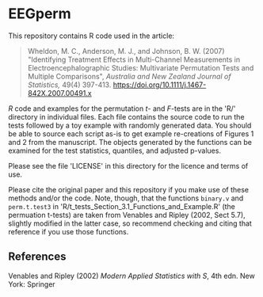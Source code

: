 # EEGperm

This repository contains R code used in the article:

> Wheldon, M. C., Anderson, M. J., and Johnson, B. W. (2007) "Identifying Treatment Effects in Multi-Channel Measurements in Electroencephalographic Studies: Multivariate Permutation Tests and Multiple Comparisons", *Australia and New Zealand Journal of Statistics,* 49(4) 397-413.  https://doi.org/10.1111/j.1467-842X.2007.00491.x

*R* code and examples for the permutation *t*- and *F*-tests are in the 'R/' directory in individual files. Each file contains the source code to run the tests followed by a toy example with randomly generated data. You should be able to source each script as-is to get example re-creations of Figures 1 and 2 from the manuscript. The objects generated by the functions can be examined for the test statistics, quantiles, and adjusted p-values.

Please see the file 'LICENSE' in this directory for the licence and terms of use. 

Please cite the original paper and this repository if you make use of these methods and/or the code. Note, though, that the functions `binary.v` and `perm.t.test3` in 'R/t_tests_Section_3.1_Functions_and_Example.R' (the permuation t-tests) are taken from Venables and Ripley (2002, Sect 5.7), slightly modified in the latter case, so recommend checking and citing that reference if you use those functions. 

## References
Venables and Ripley (2002) *Modern Applied Statistics with S*, 4th edn. New York: Springer
